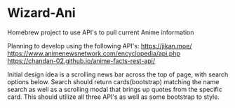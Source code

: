 # Wizard-Ani
Homebrew project to use API's to pull current Anime information

Planning to develop using the following API's:
https://jikan.moe/
https://www.animenewsnetwork.com/encyclopedia/api.php
https://chandan-02.github.io/anime-facts-rest-api/

Initial design idea is a scrolling news bar across the top of page, with search options below. Search should return cards(bootstrap) matching the name search as well as a scrolling modal that brings up quotes from the specific card. This should utilize all three API's as well as some bootstrap to style.

